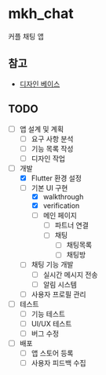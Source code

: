 # mkh_chat

커플 채팅 앱

## 참고

- [디자인 베이스](https://www.figma.com/community/file/980835105690634391/chateo-ui-kit-messenger-app?searchSessionId=lyxyboah-bwzb89z92kj)


## TODO

- [ ] 앱 설계 및 계획
    - [ ] 요구 사항 분석
    - [ ] 기능 목록 작성
    - [ ] 디자인 작업
- [ ] 개발
    - [x] Flutter 환경 설정
    - [ ] 기본 UI 구현
        - [x] walkthrough
        - [x] verification
        - [ ] 메인 페이지
           - [ ] 파트너 연결
           - [ ] 채팅
             - [ ] 채팅목록
             - [ ] 채팅방
    - [ ] 채팅 기능 개발
        - [ ] 실시간 메시지 전송
        - [ ] 알림 시스템
    - [ ] 사용자 프로필 관리
- [ ] 테스트
    - [ ] 기능 테스트
    - [ ] UI/UX 테스트
    - [ ] 버그 수정
- [ ] 배포
    - [ ] 앱 스토어 등록
    - [ ] 사용자 피드백 수집
